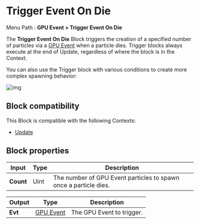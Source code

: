 # Trigger Event On Die

Menu Path : **GPU Event > Trigger Event On Die**

The **Trigger Event On Die** Block triggers the creation of a specified number of particles via a [GPU Event](Context-GPUEvent.md) when a particle dies. Trigger blocks always execute at the end of Update, regardless of where the block is in the Context.

You can also use the Trigger block with various conditions to create more complex spawning behavior:

![img](Images/Block-TriggerEventOnDieExample.png)

## Block compatibility

This Block is compatible with the following Contexts:

- [Update](Context-Update.md)

## Block properties

| **Input** | **Type** | **Description**                                              |
| --------- | -------- | ------------------------------------------------------------ |
| **Count** | Uint     | The number of GPU Event particles to spawn once a particle dies. |

| **Output** | **Type** | **Description**                                              |
| --------- | -------- | ------------------------------------------------------------ |
| **Evt** | [GPU Event](Context-GPUEvent.md)     | The GPU Event to trigger. |
